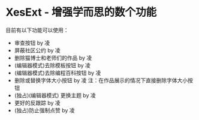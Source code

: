 # XesExt - 增强学而思的数个功能

目前有以下功能可以使用：
- 审查按钮 by 凌
- 屏蔽社区公约 by 凌
- 删除猫博士和老师们的作品 by 凌
- (编辑器模式)去除模板按钮 by 凌
- (编辑器模式)去除编程百科按钮 by 凌
- 删除或替换字体大小按钮 by 凌 注：在作品展示的情况下直接删除字体大小按钮
- (独占)(编辑器模式) 更换主题 by 凌
- 更好的反跟踪 by 凌
- (独占)防止强制点赞 by 凌
